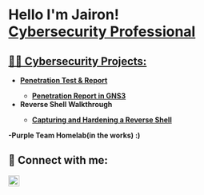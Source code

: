 <h1>Hello I'm Jairon! <br/><a href="https://github.com/JaironPiedra">Cybersecurity Professional</h1>

<h2>👨‍💻 Cybersecurity Projects:</h2>

- <b>Penetration Test & Report<b>
  - [Penetration Report in GNS3](https://www.canva.com/design/DAF2rzztlQk/j4oVHCP47iacSqWoBZF2Wg/edit)
- <b>Reverse Shell Walkthrough
  - [Capturing and Hardening a Reverse Shell](https://github.com/JaironPiedra/Reverse-Shell/blob/main/README.md)

-<b>Purple Team Homelab(in the works) :)<b>






















<h2> 🤳 Connect with me:</h2>

[<img align="left" alt="Jairon | LinkedIn" width="22px" src="https://cdn.jsdelivr.net/npm/simple-icons@v3/icons/linkedin.svg" />][linkedin]


[linkedin]: https://www.linkedin.com/in/jairon-piedra-4b2677267/
